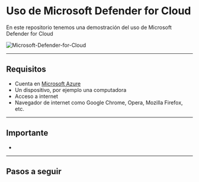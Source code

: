 # Uso de Microsoft Defender for Cloud
En este repositorio tenemos una demostración del uso de Microsoft Defender for Cloud

![Microsoft-Defender-for-Cloud]()

---

## Requisitos
- Cuenta en [Microsoft Azure](https://portal.azure.com)
- Un dispositivo, por ejemplo una computadora
- Acceso a internet
- Navegador de internet como Google Chrome, Opera, Mozilla Firefox, etc.

---

## Importante
- 

---

## Pasos a seguir